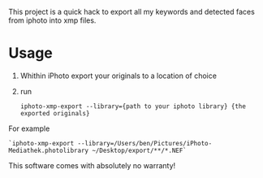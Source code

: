 This project is a quick hack to export all my keywords and detected faces from iphoto into xmp files.

Usage
=====

1. Whithin iPhoto export your originals to a location of choice
2. run
 
	`iphoto-xmp-export --library={path to your iphoto library} {the exported originals}`

For example

	`iphoto-xmp-export --library=/Users/ben/Pictures/iPhoto-Mediathek.photolibrary ~/Desktop/export/**/*.NEF`

This software comes with absolutely no warranty!
